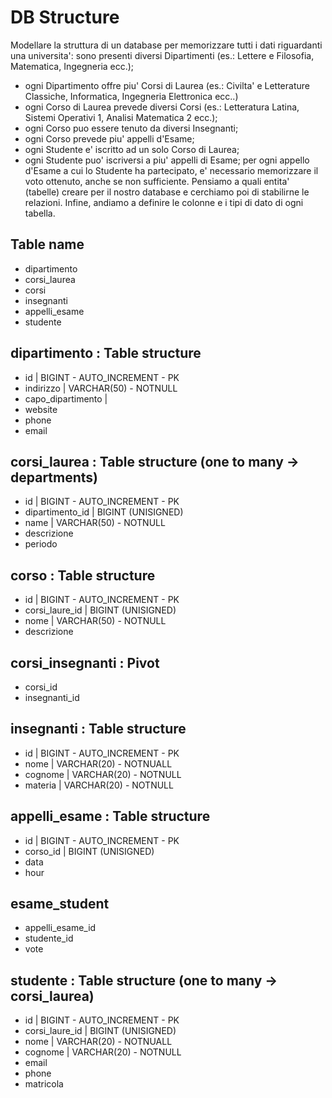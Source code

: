 # DB Structure
Modellare la struttura di un database per memorizzare tutti i dati riguardanti una universita':
sono presenti diversi Dipartimenti (es.: Lettere e Filosofia, Matematica, Ingegneria ecc.);
- ogni Dipartimento offre piu' Corsi di Laurea (es.: Civilta' e Letterature Classiche, Informatica, Ingegneria Elettronica ecc..)
- ogni Corso di Laurea prevede diversi Corsi (es.: Letteratura Latina, Sistemi Operativi 1, Analisi Matematica 2 ecc.);
- ogni Corso puo essere tenuto da diversi Insegnanti;
- ogni Corso prevede piu' appelli d'Esame;
- ogni Studente e' iscritto ad un solo Corso di Laurea;
- ogni Studente puo' iscriversi a piu' appelli di Esame;
per ogni appello d'Esame a cui lo Studente ha partecipato, e' necessario memorizzare il voto ottenuto, anche se non sufficiente. Pensiamo a quali entita' (tabelle) creare per il nostro database e cerchiamo poi di stabilirne le relazioni. Infine, andiamo a definire le colonne e i tipi di dato di ogni tabella.

## Table name 
- dipartimento
- corsi_laurea
- corsi
- insegnanti
- appelli_esame
- studente 


## dipartimento : Table structure
- id | BIGINT - AUTO_INCREMENT - PK
- indirizzo | VARCHAR(50) - NOTNULL
- capo_dipartimento | 
- website 
- phone 
- email 

## corsi_laurea : Table structure   (one to many -> departments)
- id | BIGINT - AUTO_INCREMENT - PK
- dipartimento_id | BIGINT (UNISIGNED)
- name | VARCHAR(50) - NOTNULL
- descrizione 
- periodo

## corso : Table structure 
- id | BIGINT - AUTO_INCREMENT - PK
- corsi_laure_id | BIGINT (UNISIGNED)
- nome | VARCHAR(50) - NOTNULL
- descrizione

## corsi_insegnanti : Pivot
- corsi_id 
- insegnanti_id

## insegnanti : Table structure 
- id | BIGINT - AUTO_INCREMENT - PK
- nome | VARCHAR(20) - NOTNUALL
- cognome | VARCHAR(20) - NOTNULL
- materia | VARCHAR(20) - NOTNULL

## appelli_esame : Table structure 
- id | BIGINT - AUTO_INCREMENT - PK
- corso_id | BIGINT (UNISIGNED)
- data
- hour

## esame_student
- appelli_esame_id
- studente_id
- vote

## studente : Table structure  (one to many -> corsi_laurea)
- id | BIGINT - AUTO_INCREMENT - PK
- corsi_laure_id | BIGINT (UNISIGNED)
- nome | VARCHAR(20) - NOTNUALL
- cognome | VARCHAR(20) - NOTNULL
- email
- phone
- matricola